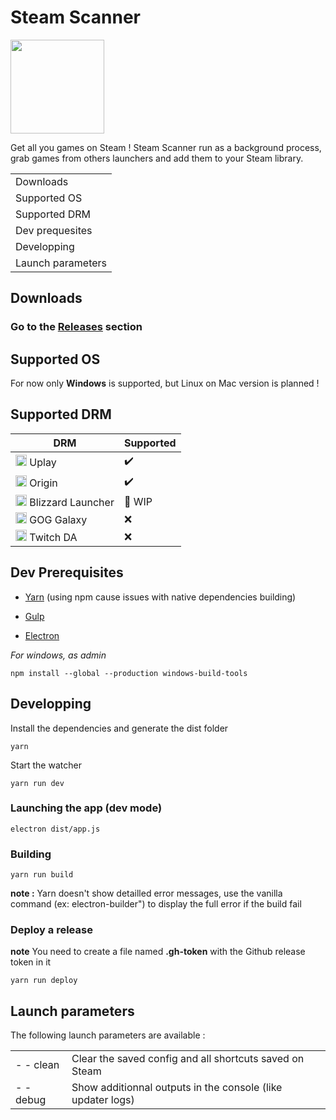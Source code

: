 


# Steam Scanner

<img src="https://i.imgur.com/TQwOYJC.png" width="150px" height="150px">

Get all you games on Steam ! Steam Scanner run as a background process, grab games from others launchers and add them to your Steam library.

|  |
|--|
| Downloads |
| Supported OS |
| Supported DRM |
| Dev prequesites |
| Developping |
| Launch parameters |


## Downloads

### Go to the **[Releases](https://github.com/nj-neer/Steam-Scanner/releases/latest)** section

## Supported OS

For now only **Windows** is supported, but Linux on Mac version is planned !

## Supported DRM

|DRM|Supported  |
|--|--|
| <img src="https://i.imgur.com/C0PYnQH.png" width="18px" height="18px"> Uplay | ✔️ |
| <img src="https://i.imgur.com/0iLlyMK.png" width="18px" height="18px"> Origin | ✔️ |
| <img src="https://i.imgur.com/ffu3VTv.png" width="18px" height="18px"> Blizzard Launcher | 🔁 WIP |
| <img src="https://i.imgur.com/ES8Pr1w.png" width="18px" height="18px"> GOG Galaxy | ❌ |
| <img src="https://i.imgur.com/zN8Cdvs.png" width="18px" height="18px"> Twitch DA | ❌ |


## Dev Prerequisites

* [Yarn](https://yarnpkg.com/lang/en/docs/install)  (using npm cause issues with native dependencies building)

* [Gulp](https://gulpjs.com/)
* [Electron](https://electronjs.org/)

*For windows, as admin*
```
npm install --global --production windows-build-tools
```

## Developping

Install the dependencies and generate the dist folder

```
yarn
```

Start the watcher

```
yarn run dev
```

### Launching the app (dev mode)

```
electron dist/app.js
```

### Building

```
yarn run build
```

**note :** Yarn doesn't show detailled error messages, use the vanilla command (ex: electron-builder") to display the full error if the build fail

### Deploy a release

**note** You need to create a file named **.gh-token** with the Github release token in it

```
yarn run deploy
```

## Launch parameters

The following launch parameters are available :

|  |  |
|--|--|
| - - clean | Clear the saved config and all shortcuts saved on Steam |
| - - debug | Show additionnal outputs in the console (like updater logs) |
